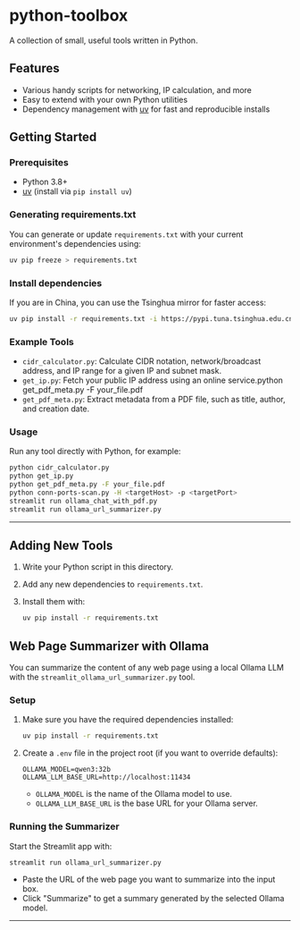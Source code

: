 # python-toolbox

A collection of small, useful tools written in Python.

## Features

- Various handy scripts for networking, IP calculation, and more
- Easy to extend with your own Python utilities
- Dependency management with [uv](https://github.com/astral-sh/uv) for fast and reproducible installs

## Getting Started

### Prerequisites

- Python 3.8+
- [uv](https://github.com/astral-sh/uv) (install via `pip install uv`)

### Generating requirements.txt

You can generate or update `requirements.txt` with your current environment's dependencies using:

```bash
uv pip freeze > requirements.txt
```

### Install dependencies

If you are in China, you can use the Tsinghua mirror for faster access:

```bash
uv pip install -r requirements.txt -i https://pypi.tuna.tsinghua.edu.cn/simple
```

### Example Tools

- `cidr_calculator.py`: Calculate CIDR notation, network/broadcast address, and IP range for a given IP and subnet mask.
- `get_ip.py`: Fetch your public IP address using an online service.python get_pdf_meta.py -F your_file.pdf
- `get_pdf_meta.py`: Extract metadata from a PDF file, such as title, author, and creation date.

### Usage

Run any tool directly with Python, for example:

```bash
python cidr_calculator.py
python get_ip.py
python get_pdf_meta.py -F your_file.pdf
python conn-ports-scan.py -H <targetHost> -p <targetPort>
streamlit run ollama_chat_with_pdf.py
streamlit run ollama_url_summarizer.py
```

---

## Adding New Tools

1. Write your Python script in this directory.
2. Add any new dependencies to `requirements.txt`.
3. Install them with:

   ```bash
   uv pip install -r requirements.txt
   ```


## Web Page Summarizer with Ollama

You can summarize the content of any web page using a local Ollama LLM with the `streamlit_ollama_url_summarizer.py` tool.

### Setup

1. Make sure you have the required dependencies installed:
   ```bash
   uv pip install -r requirements.txt
   ```

2. Create a `.env` file in the project root (if you want to override defaults):

   ```
   OLLAMA_MODEL=qwen3:32b
   OLLAMA_LLM_BASE_URL=http://localhost:11434
   ```

   - `OLLAMA_MODEL` is the name of the Ollama model to use.
   - `OLLAMA_LLM_BASE_URL` is the base URL for your Ollama server.

### Running the Summarizer

Start the Streamlit app with:

```bash
streamlit run ollama_url_summarizer.py
```

- Paste the URL of the web page you want to summarize into the input box.
- Click "Summarize" to get a summary generated by the selected Ollama model.

---


